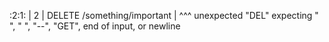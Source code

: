 :2:1:
  |
2 | DELETE /something/important
  | ^^^
unexpected "DEL"
expecting "  ", " <newline>", "--", "GET", end of input, or newline
